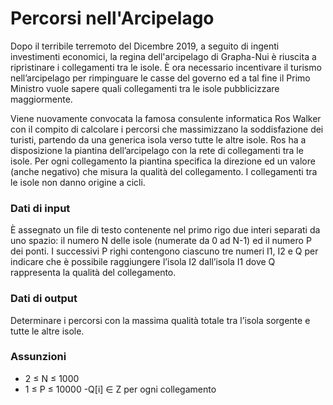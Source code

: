# Percorsi nell'Arcipelago

Dopo il terribile terremoto del Dicembre 2019, a seguito di ingenti investimenti economici, la regina dell'arcipelago di Grapha-Nui è riuscita a ripristinare i collegamenti tra le isole. È ora necessario incentivare il turismo nell’arcipelago per rimpinguare le casse del governo ed a tal fine il Primo Ministro vuole sapere quali collegamenti tra le isole pubblicizzare maggiormente. 

Viene nuovamente convocata la famosa consulente informatica Ros Walker con il compito di calcolare i percorsi che massimizzano la soddisfazione dei turisti, partendo da una generica isola verso tutte le altre isole. Ros ha a disposizione la piantina dell’arcipelago con la rete di collegamenti tra le isole. Per ogni collegamento la piantina specifica la direzione ed un valore (anche negativo) che misura la qualità del collegamento. I collegamenti tra le isole non danno origine a cicli.

### Dati di input
È assegnato un file di testo contenente nel primo rigo due interi separati da uno spazio: il numero N delle isole (numerate da 0 ad N-1) ed il numero P dei ponti.
I successivi P righi contengono ciascuno tre numeri I1, I2 e Q per indicare che è possibile raggiungere l’isola I2 dall’isola I1 dove Q rappresenta la qualità del collegamento.

### Dati di output
Determinare i percorsi con la massima qualità totale tra l’isola sorgente e tutte le altre isole.


### Assunzioni
- 2 ≤ N ≤ 1000 
- 1 ≤ P ≤ 10000
-Q[i] ∈ Z per ogni collegamento
